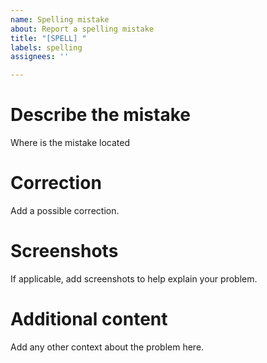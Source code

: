 ```yaml
---
name: Spelling mistake
about: Report a spelling mistake
title: "[SPELL] "
labels: spelling
assignees: ''

---
```


# Describe the mistake

Where is the mistake located


# Correction

Add a possible correction.


# Screenshots

If applicable, add screenshots to help explain your problem.


# Additional content

Add any other context about the problem here.
